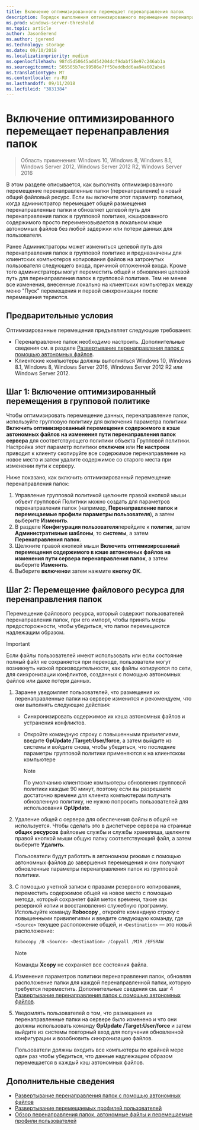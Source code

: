 ```yaml
---
title: Включение оптимизированного перемещает перенаправления папок
description: Порядок выполнения оптимизированного перемещение перенаправленные папки в новый общий файловый ресурс.
ms.prod: windows-server-threshold
ms.topic: article
author: JasonGerend
ms.author: jgerend
ms.technology: storage
ms.date: 09/10/2018
ms.localizationpriority: medium
ms.openlocfilehash: 98fd5d50645ad454204dcf9dabf58e97c246ab1a
ms.sourcegitcommit: 505505b7ec99506e7ff50eddbdd6aa94a602abe6
ms.translationtype: MT
ms.contentlocale: ru-RU
ms.lasthandoff: 09/11/2018
ms.locfileid: "3831384"
---
```

# Включение оптимизированного перемещает перенаправления папок

>Область применения: Windows 10, Windows 8, Windows 8.1, Windows Server 2012, Windows Server 2012 R2, Windows Server 2016

В этом разделе описывается, как выполнять оптимизированного перемещение перенаправленные папки (перенаправление) в новый общий файловый ресурс. Если вы включите этот параметр политики, когда администратор перемещает общей размещения перенаправленные папки и обновляет целевой путь для перенаправления папок в групповой политике, кэшированного содержимого просто переименовывается в локальном кэше автономных файлов без любой задержки или потери данных для пользователя.

Ранее Администраторы может измениться целевой путь для перенаправления папок в групповой политике и предназначены для клиентских компьютеров копирования файлов на затронутых пользователя следующего входа, причиной отложенной входа. Кроме того администраторы могут переместить общей и обновления целевой путь для перенаправления папок в групповой политике. Тем не менее все изменения, внесенные локально на клиентских компьютерах между меню "Пуск" перемещения и первой синхронизации после перемещения теряются.

## Предварительные условия

Оптимизированные перемещения предъявляет следующие требования:

- Перенаправление папок необходимо настроить. Дополнительные сведения см. в разделе [Развертывание перенаправления папок с помощью автономных файлов](deploy-folder-redirection.md).
- Клиентские компьютеры должны выполняться Windows 10, Windows 8.1, Windows 8, Windows Server 2016, Windows Server 2012 R2 или Windows Server 2012.

## Шаг 1: Включение оптимизированный перемещения в групповой политике

Чтобы оптимизировать перемещение данных, перенаправление папок, используйте групповую политику для включения параметра политики **Включить оптимизированный перемещения содержимого в кэше автономных файлов на изменения пути перенаправления папок сервера** для соответствующего политики объекта Групповой политики. Настройка этот параметр политики **отключен** или **Не настроен** приводит к клиенту скопируйте все содержимое перенаправление на новое место и затем удалите содержимое со старого места при изменении пути к серверу.

Ниже показано, как включить оптимизированный перемещение перенаправления папок:

1. Управление групповой политикой щелкните правой кнопкой мыши объект групповой Политики можно создать для параметров перенаправления папок (например, **Перенаправление папок и перемещаемые профили параметры пользователя**), а затем выберите **Изменить**.
2. В разделе **Конфигурация пользователя**перейдите к **политик**, затем **Административные шаблоны**, то **системы**, а затем **Перенаправления папок**.
3. Щелкните правой кнопкой мыши **Включить оптимизированный перемещения содержимого в кэше автономных файлов на изменения пути сервера перенаправления папок**, а затем выберите **Изменить**.
4. Выберите **включено**и затем нажмите **кнопку ОК**.

## Шаг 2: Перемещение файлового ресурса для перенаправления папок

Перемещение файлового ресурса, который содержит пользователей перенаправления папок, при его импорт, чтобы принять меры предосторожности, чтобы убедиться, что папки перемещаются надлежащим образом.

>[!IMPORTANT]
>Если файлы пользователей имеют использовать или если состояние полный файл не сохраняется при переходе, пользователи могут возникнуть низкой производительности, как файлы копируются по сети, для синхронизации конфликтов, созданных с помощью автономных файлов или даже потери данных.

1. Заранее уведомляет пользователей, что размещения их перенаправленные папки на сервере изменится и рекомендуем, что они выполнять следующие действия:

      - Синхронизировать содержимое их кэша автономных файлов и устранения конфликтов.
      - Откройте командную строку с повышенными привилегиями, введите **GpUpdate /Target:User/force**, а затем выйдите из системы и войдите снова, чтобы убедиться, что последние параметры групповой политики применяются к на клиентском компьютере

        >[!NOTE]
        >По умолчанию клиентские компьютеры обновления групповой политики каждые 90 минут, поэтому если вы разрешаете достаточно времени для клиента компьютерам получать обновленную политику, не нужно попросить пользователей для использования **GpUpdate**.
2. Удаление общей с сервера для обеспечения файлы в общей не используется. Чтобы сделать это в диспетчере сервера на странице **общих ресурсов** файловые службы и службы хранилища, щелкните правой кнопкой мыши общую папку соответствующий файл, а затем выберите **Удалить**.

    Пользователи будут работать в автономном режиме с помощью автономных файлов до завершения перемещения и они получают обновленные параметры перенаправления папок из групповой политики.

3. С помощью учетной записи с правами резервного копирования, переместить содержимое общей на новое место с помощью метода, который сохраняет файл меток времени, такие как резервной копии и восстановления служебную программу. Используйте команду **Robocopy** , откройте командную строку с повышенными привилегиями и введите следующую команду, где ```<Source>``` текущее расположение общей, и ```<Destination>``` — это новый расположение:

    ```PowerShell
    Robocopy /B <Source> <Destination> /Copyall /MIR /EFSRAW
    ```

    >[!NOTE]
    >Команды **Xcopy** не сохраняет все состояния файла.
4. Изменения параметров политики перенаправления папок, обновляя расположение папки для каждой перенаправленной папки, которую требуется переместить. Дополнительные сведения см. шаг 4 [Развертывание перенаправления папок с помощью автономных файлов](deploy-folder-redirection.md).
5. Уведомлять пользователей о том, что размещения их перенаправленные папки на сервере было изменено и что они должны использовать команду **GpUpdate /Target:User/force** и затем выйдите из системы повторный вход для получения обновленной конфигурации и возобновить синхронизацию файлов.

    Пользователи должны входить все компьютеры по крайней мере один раз чтобы убедиться, что данные надлежащим образом перемещается в каждый кэш автономных файлов.

## Дополнительные сведения

* [Развертывание перенаправления папок с помощью автономных файлов](deploy-folder-redirection.md)
* [Развертывание перемещаемых профилей пользователей](deploy-roaming-user-profiles.md)
* [Обзор перенаправления папок, автономные файлы и перемещаемые профили пользователей](folder-redirection-rup-overview.md)